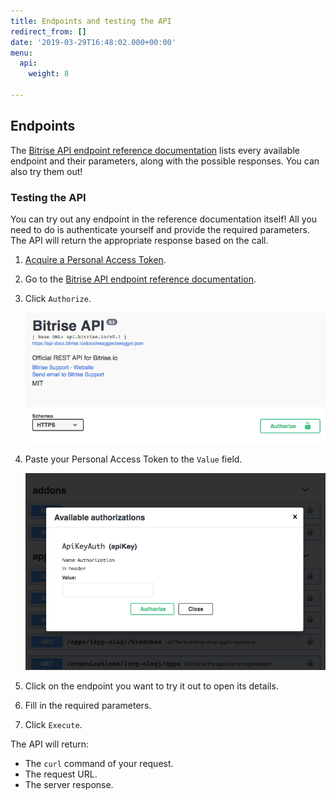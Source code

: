 ```yaml
---
title: Endpoints and testing the API
redirect_from: []
date: '2019-03-29T16:48:02.000+00:00'
menu:
  api:
    weight: 8

---
```

## Endpoints

The [Bitrise API endpoint reference documentation](https://api-docs.bitrise.io) lists every available endpoint and their parameters, along with the possible responses. You can also try them out!

### Testing the API

You can try out any endpoint in the reference documentation itself! All you need to do is authenticate yourself and provide the required parameters. The API will return the appropriate response based on the call.

1. [Acquire a Personal Access Token](/api/v0.1#acquiring-a-personal-access-token).
2. Go to the [Bitrise API endpoint reference documentation](https://api-docs.bitrise.io).
3. Click `Authorize`.

   ![](/img/authorize.png)
4. Paste your Personal Access Token to the `Value` field.

   ![](/img/available-auth.png)
5. Click on the endpoint you want to try it out to open its details.
6. Fill in the required parameters.
7. Click `Execute`.

The API will return:

* The `curl` command of your request.
* The request URL.
* The server response.